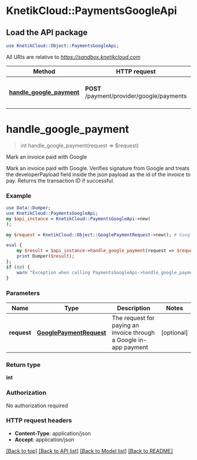 # KnetikCloud::PaymentsGoogleApi

## Load the API package
```perl
use KnetikCloud::Object::PaymentsGoogleApi;
```

All URIs are relative to *https://sandbox.knetikcloud.com*

Method | HTTP request | Description
------------- | ------------- | -------------
[**handle_google_payment**](PaymentsGoogleApi.md#handle_google_payment) | **POST** /payment/provider/google/payments | Mark an invoice paid with Google


# **handle_google_payment**
> int handle_google_payment(request => $request)

Mark an invoice paid with Google

Mark an invoice paid with Google. Verifies signature from Google and treats the developerPayload field inside the json payload as the id of the invoice to pay. Returns the transaction ID if successful.

### Example 
```perl
use Data::Dumper;
use KnetikCloud::PaymentsGoogleApi;
my $api_instance = KnetikCloud::PaymentsGoogleApi->new(
);

my $request = KnetikCloud::Object::GooglePaymentRequest->new(); # GooglePaymentRequest | The request for paying an invoice through a Google in-app payment

eval { 
    my $result = $api_instance->handle_google_payment(request => $request);
    print Dumper($result);
};
if ($@) {
    warn "Exception when calling PaymentsGoogleApi->handle_google_payment: $@\n";
}
```

### Parameters

Name | Type | Description  | Notes
------------- | ------------- | ------------- | -------------
 **request** | [**GooglePaymentRequest**](GooglePaymentRequest.md)| The request for paying an invoice through a Google in-app payment | [optional] 

### Return type

**int**

### Authorization

No authorization required

### HTTP request headers

 - **Content-Type**: application/json
 - **Accept**: application/json

[[Back to top]](#) [[Back to API list]](../README.md#documentation-for-api-endpoints) [[Back to Model list]](../README.md#documentation-for-models) [[Back to README]](../README.md)

